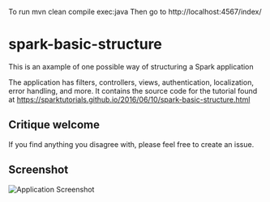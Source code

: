 To run
 mvn clean compile exec:java
Then go to
 http://localhost:4567/index/

# spark-basic-structure
This is an axample of one possible way of structuring a Spark application

The application has filters, controllers, views, authentication, localization, error handling, and more. 
It contains the source code for the tutorial found at https://sparktutorials.github.io/2016/06/10/spark-basic-structure.html

## Critique welcome
If you find anything you disagree with, please feel free to create an issue.

## Screenshot
![Application Screenshot](https://sparktutorials.github.io/img/posts/sparkBasicStructure/screenshot.png)

